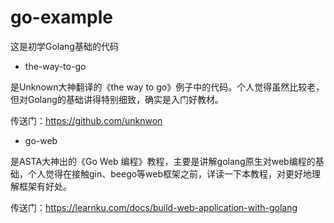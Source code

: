 # go-example

这是初学Golang基础的代码

* the-way-to-go

是Unknown大神翻译的《the way to go》例子中的代码。个人觉得虽然比较老，但对Golang的基础讲得特别细致，确实是入门好教材。

传送门：https://github.com/unknwon

* go-web

是ASTA大神出的《Go Web 编程》教程，主要是讲解golang原生对web编程的基础，个人觉得在接触gin、beego等web框架之前，详读一下本教程，对更好地理解框架有好处。

传送门：https://learnku.com/docs/build-web-application-with-golang
